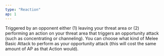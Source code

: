 ```yaml
---
type: "Reaction"
ap: 1
---
```


Triggered by an opponent either (1) leaving your threat area or (2) performing an action on your threat area that triggers an opportunity attack (such as concentrating or channeling). You can choose what kind of Melee Basic Attack to perform as your opportunity attack (this will cost the same amount of AP as that Action would). 